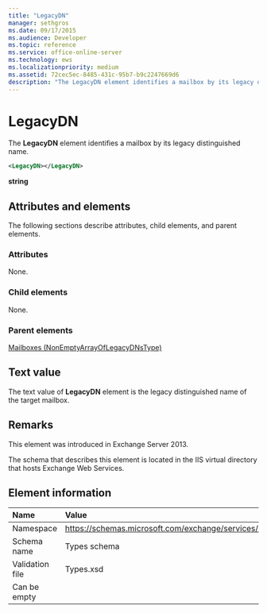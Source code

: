 ```yaml
---
title: "LegacyDN"
manager: sethgros
ms.date: 09/17/2015
ms.audience: Developer
ms.topic: reference
ms.service: office-online-server
ms.technology: ews
ms.localizationpriority: medium
ms.assetid: 72cec5ec-8485-431c-95b7-b9c2247669d6
description: "The LegacyDN element identifies a mailbox by its legacy distinguished name."
---
```


# LegacyDN

The **LegacyDN** element identifies a mailbox by its legacy distinguished name. 
  
```XML
<LegacyDN></LegacyDN>
```

**string**

## Attributes and elements

The following sections describe attributes, child elements, and parent elements.
  
### Attributes

None.
  
### Child elements

None.
  
### Parent elements

[Mailboxes (NonEmptyArrayOfLegacyDNsType)](mailboxes-nonemptyarrayoflegacydnstype.md)
  
## Text value

The text value of **LegacyDN** element is the legacy distinguished name of the target mailbox. 
  
## Remarks

This element was introduced in Exchange Server 2013.
  
The schema that describes this element is located in the IIS virtual directory that hosts Exchange Web Services.
  
## Element information

|**Name**|**Value**|
|:-----|:-----|
|Namespace  <br/> |https://schemas.microsoft.com/exchange/services/2006/types  <br/> |
|Schema name  <br/> |Types schema  <br/> |
|Validation file  <br/> |Types.xsd  <br/> |
|Can be empty  <br/> ||
   

